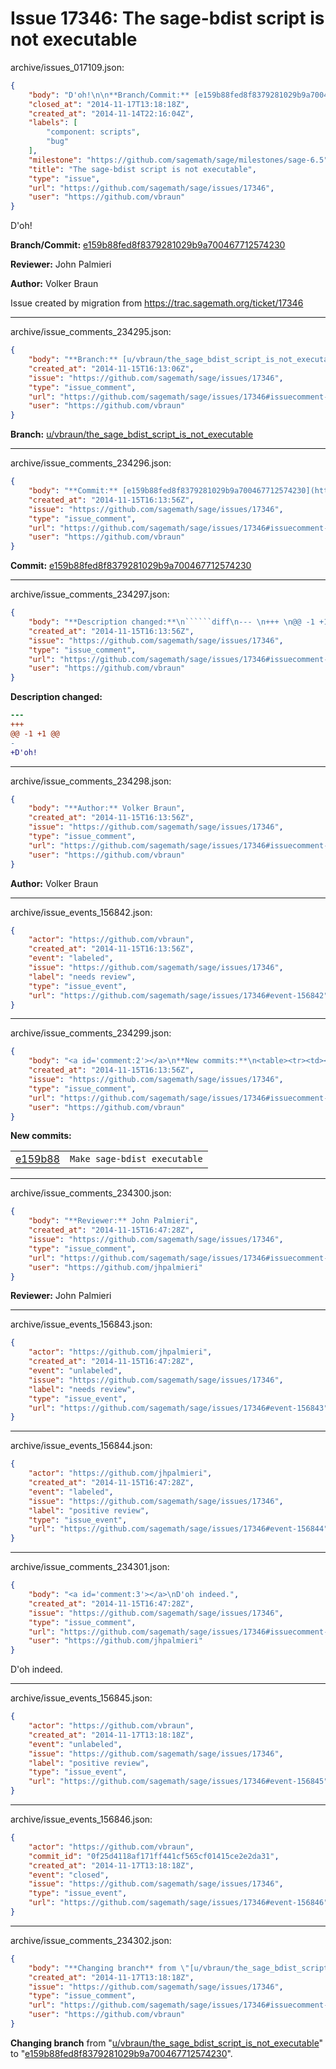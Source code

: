 # Issue 17346: The sage-bdist script is not executable

archive/issues_017109.json:
```json
{
    "body": "D'oh!\n\n**Branch/Commit:** [e159b88fed8f8379281029b9a700467712574230](https://github.com/sagemath/sagetrac-mirror/commit/e159b88fed8f8379281029b9a700467712574230)\n\n**Reviewer:** John Palmieri\n\n**Author:** Volker Braun\n\nIssue created by migration from https://trac.sagemath.org/ticket/17346\n\n",
    "closed_at": "2014-11-17T13:18:18Z",
    "created_at": "2014-11-14T22:16:04Z",
    "labels": [
        "component: scripts",
        "bug"
    ],
    "milestone": "https://github.com/sagemath/sage/milestones/sage-6.5",
    "title": "The sage-bdist script is not executable",
    "type": "issue",
    "url": "https://github.com/sagemath/sage/issues/17346",
    "user": "https://github.com/vbraun"
}
```
D'oh!

**Branch/Commit:** [e159b88fed8f8379281029b9a700467712574230](https://github.com/sagemath/sagetrac-mirror/commit/e159b88fed8f8379281029b9a700467712574230)

**Reviewer:** John Palmieri

**Author:** Volker Braun

Issue created by migration from https://trac.sagemath.org/ticket/17346





---

archive/issue_comments_234295.json:
```json
{
    "body": "**Branch:** [u/vbraun/the_sage_bdist_script_is_not_executable](https://github.com/sagemath/sagetrac-mirror/tree/u/vbraun/the_sage_bdist_script_is_not_executable)",
    "created_at": "2014-11-15T16:13:06Z",
    "issue": "https://github.com/sagemath/sage/issues/17346",
    "type": "issue_comment",
    "url": "https://github.com/sagemath/sage/issues/17346#issuecomment-234295",
    "user": "https://github.com/vbraun"
}
```

**Branch:** [u/vbraun/the_sage_bdist_script_is_not_executable](https://github.com/sagemath/sagetrac-mirror/tree/u/vbraun/the_sage_bdist_script_is_not_executable)



---

archive/issue_comments_234296.json:
```json
{
    "body": "**Commit:** [e159b88fed8f8379281029b9a700467712574230](https://github.com/sagemath/sagetrac-mirror/commit/e159b88fed8f8379281029b9a700467712574230)",
    "created_at": "2014-11-15T16:13:56Z",
    "issue": "https://github.com/sagemath/sage/issues/17346",
    "type": "issue_comment",
    "url": "https://github.com/sagemath/sage/issues/17346#issuecomment-234296",
    "user": "https://github.com/vbraun"
}
```

**Commit:** [e159b88fed8f8379281029b9a700467712574230](https://github.com/sagemath/sagetrac-mirror/commit/e159b88fed8f8379281029b9a700467712574230)



---

archive/issue_comments_234297.json:
```json
{
    "body": "**Description changed:**\n``````diff\n--- \n+++ \n@@ -1 +1 @@\n-\n+D'oh!\n``````\n",
    "created_at": "2014-11-15T16:13:56Z",
    "issue": "https://github.com/sagemath/sage/issues/17346",
    "type": "issue_comment",
    "url": "https://github.com/sagemath/sage/issues/17346#issuecomment-234297",
    "user": "https://github.com/vbraun"
}
```

**Description changed:**
``````diff
--- 
+++ 
@@ -1 +1 @@
-
+D'oh!
``````




---

archive/issue_comments_234298.json:
```json
{
    "body": "**Author:** Volker Braun",
    "created_at": "2014-11-15T16:13:56Z",
    "issue": "https://github.com/sagemath/sage/issues/17346",
    "type": "issue_comment",
    "url": "https://github.com/sagemath/sage/issues/17346#issuecomment-234298",
    "user": "https://github.com/vbraun"
}
```

**Author:** Volker Braun



---

archive/issue_events_156842.json:
```json
{
    "actor": "https://github.com/vbraun",
    "created_at": "2014-11-15T16:13:56Z",
    "event": "labeled",
    "issue": "https://github.com/sagemath/sage/issues/17346",
    "label": "needs review",
    "type": "issue_event",
    "url": "https://github.com/sagemath/sage/issues/17346#event-156842"
}
```



---

archive/issue_comments_234299.json:
```json
{
    "body": "<a id='comment:2'></a>\n**New commits:**\n<table><tr><td><a href=\"https://github.com/sagemath/sagetrac-mirror/commit/e159b88fed8f8379281029b9a700467712574230\">e159b88</a></td><td><code>Make sage-bdist executable</code></td></tr></table>\n",
    "created_at": "2014-11-15T16:13:56Z",
    "issue": "https://github.com/sagemath/sage/issues/17346",
    "type": "issue_comment",
    "url": "https://github.com/sagemath/sage/issues/17346#issuecomment-234299",
    "user": "https://github.com/vbraun"
}
```

<a id='comment:2'></a>
**New commits:**
<table><tr><td><a href="https://github.com/sagemath/sagetrac-mirror/commit/e159b88fed8f8379281029b9a700467712574230">e159b88</a></td><td><code>Make sage-bdist executable</code></td></tr></table>




---

archive/issue_comments_234300.json:
```json
{
    "body": "**Reviewer:** John Palmieri",
    "created_at": "2014-11-15T16:47:28Z",
    "issue": "https://github.com/sagemath/sage/issues/17346",
    "type": "issue_comment",
    "url": "https://github.com/sagemath/sage/issues/17346#issuecomment-234300",
    "user": "https://github.com/jhpalmieri"
}
```

**Reviewer:** John Palmieri



---

archive/issue_events_156843.json:
```json
{
    "actor": "https://github.com/jhpalmieri",
    "created_at": "2014-11-15T16:47:28Z",
    "event": "unlabeled",
    "issue": "https://github.com/sagemath/sage/issues/17346",
    "label": "needs review",
    "type": "issue_event",
    "url": "https://github.com/sagemath/sage/issues/17346#event-156843"
}
```



---

archive/issue_events_156844.json:
```json
{
    "actor": "https://github.com/jhpalmieri",
    "created_at": "2014-11-15T16:47:28Z",
    "event": "labeled",
    "issue": "https://github.com/sagemath/sage/issues/17346",
    "label": "positive review",
    "type": "issue_event",
    "url": "https://github.com/sagemath/sage/issues/17346#event-156844"
}
```



---

archive/issue_comments_234301.json:
```json
{
    "body": "<a id='comment:3'></a>\nD'oh indeed.",
    "created_at": "2014-11-15T16:47:28Z",
    "issue": "https://github.com/sagemath/sage/issues/17346",
    "type": "issue_comment",
    "url": "https://github.com/sagemath/sage/issues/17346#issuecomment-234301",
    "user": "https://github.com/jhpalmieri"
}
```

<a id='comment:3'></a>
D'oh indeed.



---

archive/issue_events_156845.json:
```json
{
    "actor": "https://github.com/vbraun",
    "created_at": "2014-11-17T13:18:18Z",
    "event": "unlabeled",
    "issue": "https://github.com/sagemath/sage/issues/17346",
    "label": "positive review",
    "type": "issue_event",
    "url": "https://github.com/sagemath/sage/issues/17346#event-156845"
}
```



---

archive/issue_events_156846.json:
```json
{
    "actor": "https://github.com/vbraun",
    "commit_id": "0f25d4118af171ff441cf565cf01415ce2e2da31",
    "created_at": "2014-11-17T13:18:18Z",
    "event": "closed",
    "issue": "https://github.com/sagemath/sage/issues/17346",
    "type": "issue_event",
    "url": "https://github.com/sagemath/sage/issues/17346#event-156846"
}
```



---

archive/issue_comments_234302.json:
```json
{
    "body": "**Changing branch** from \"[u/vbraun/the_sage_bdist_script_is_not_executable](https://github.com/sagemath/sagetrac-mirror/tree/u/vbraun/the_sage_bdist_script_is_not_executable)\" to \"[e159b88fed8f8379281029b9a700467712574230](https://github.com/sagemath/sagetrac-mirror/commit/e159b88fed8f8379281029b9a700467712574230)\".",
    "created_at": "2014-11-17T13:18:18Z",
    "issue": "https://github.com/sagemath/sage/issues/17346",
    "type": "issue_comment",
    "url": "https://github.com/sagemath/sage/issues/17346#issuecomment-234302",
    "user": "https://github.com/vbraun"
}
```

**Changing branch** from "[u/vbraun/the_sage_bdist_script_is_not_executable](https://github.com/sagemath/sagetrac-mirror/tree/u/vbraun/the_sage_bdist_script_is_not_executable)" to "[e159b88fed8f8379281029b9a700467712574230](https://github.com/sagemath/sagetrac-mirror/commit/e159b88fed8f8379281029b9a700467712574230)".
